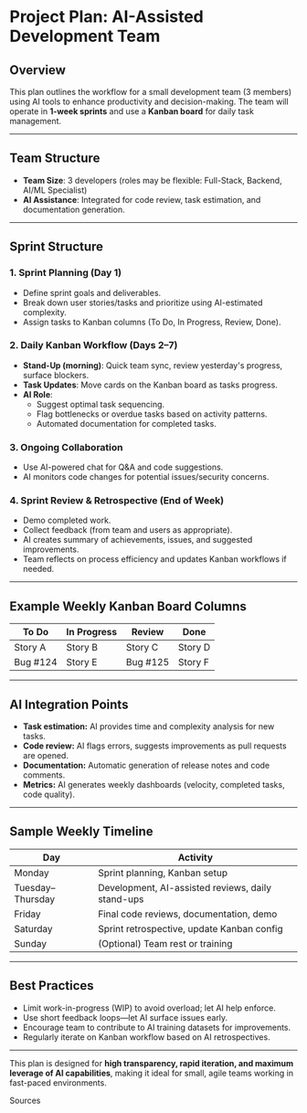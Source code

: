 # Project Plan: AI-Assisted Development Team

## Overview
This plan outlines the workflow for a small development team (3 members) using AI tools to enhance productivity and decision-making. The team will operate in **1-week sprints** and use a **Kanban board** for daily task management.

***

## Team Structure
- **Team Size**: 3 developers (roles may be flexible: Full-Stack, Backend, AI/ML Specialist)
- **AI Assistance**: Integrated for code review, task estimation, and documentation generation.

***

## Sprint Structure
### 1. Sprint Planning (Day 1)
- Define sprint goals and deliverables.
- Break down user stories/tasks and prioritize using AI-estimated complexity.
- Assign tasks to Kanban columns (To Do, In Progress, Review, Done).

### 2. Daily Kanban Workflow (Days 2–7)
- **Stand-Up (morning)**: Quick team sync, review yesterday's progress, surface blockers.
- **Task Updates**: Move cards on the Kanban board as tasks progress.
- **AI Role**:
  - Suggest optimal task sequencing.
  - Flag bottlenecks or overdue tasks based on activity patterns.
  - Automated documentation for completed tasks.

### 3. Ongoing Collaboration
- Use AI-powered chat for Q&A and code suggestions.
- AI monitors code changes for potential issues/security concerns.

### 4. Sprint Review & Retrospective (End of Week)
- Demo completed work.
- Collect feedback (from team and users as appropriate).
- AI creates summary of achievements, issues, and suggested improvements.
- Team reflects on process efficiency and updates Kanban workflows if needed.

***

## Example Weekly Kanban Board Columns

| To Do        | In Progress  | Review       | Done         |
|--------------|--------------|--------------|--------------|
| Story A      | Story B      | Story C      | Story D      |
| Bug #124     | Story E      | Bug #125     | Story F      |

***

## AI Integration Points

- **Task estimation:** AI provides time and complexity analysis for new tasks.
- **Code review:** AI flags errors, suggests improvements as pull requests are opened.
- **Documentation:** Automatic generation of release notes and code comments.
- **Metrics:** AI generates weekly dashboards (velocity, completed tasks, code quality).

***

## Sample Weekly Timeline

| Day                | Activity                                           |
|--------------------|---------------------------------------------------|
| Monday             | Sprint planning, Kanban setup                     |
| Tuesday–Thursday   | Development, AI-assisted reviews, daily stand-ups |
| Friday             | Final code reviews, documentation, demo           |
| Saturday           | Sprint retrospective, update Kanban config        |
| Sunday             | (Optional) Team rest or training                  |

***

## Best Practices

- Limit work-in-progress (WIP) to avoid overload; let AI help enforce.
- Use short feedback loops—let AI surface issues early.
- Encourage team to contribute to AI training datasets for improvements.
- Regularly iterate on Kanban workflow based on AI retrospectives.

***

This plan is designed for **high transparency, rapid iteration, and maximum leverage of AI capabilities**, making it ideal for small, agile teams working in fast-paced environments.

Sources

